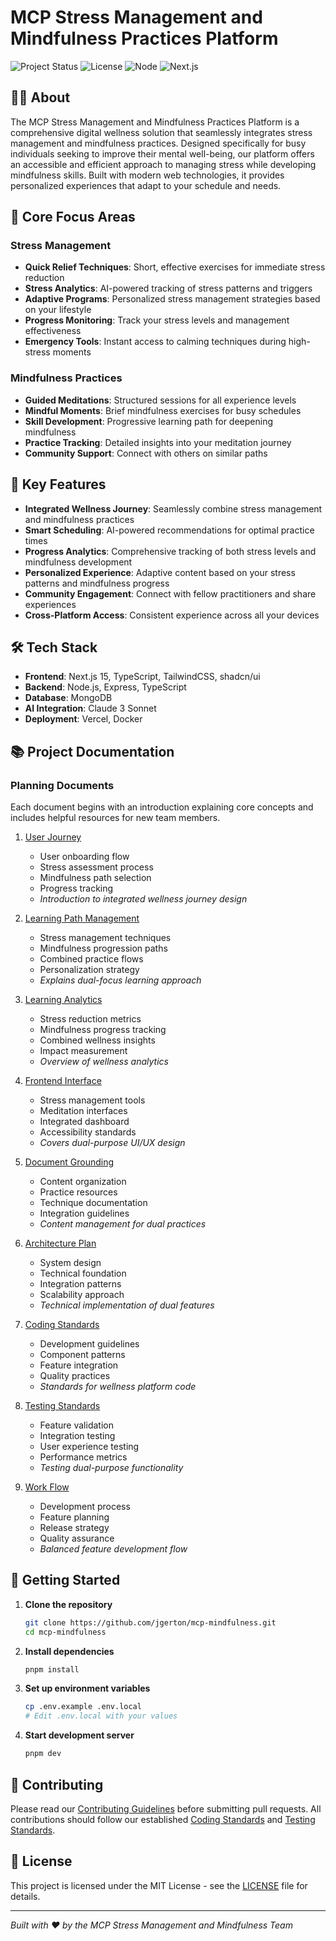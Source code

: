 # MCP Stress Management and Mindfulness Practices Platform

![Project Status](https://img.shields.io/badge/status-in_development-blue)
![License](https://img.shields.io/badge/license-MIT-green)
![Node](https://img.shields.io/badge/node-20.x-brightgreen)
![Next.js](https://img.shields.io/badge/next.js-15.x-black)

## 🧘‍♂️ About

The MCP Stress Management and Mindfulness Practices Platform is a comprehensive digital wellness solution that seamlessly integrates stress management and mindfulness practices. Designed specifically for busy individuals seeking to improve their mental well-being, our platform offers an accessible and efficient approach to managing stress while developing mindfulness skills. Built with modern web technologies, it provides personalized experiences that adapt to your schedule and needs.

## 🎯 Core Focus Areas

### Stress Management
- **Quick Relief Techniques**: Short, effective exercises for immediate stress reduction
- **Stress Analytics**: AI-powered tracking of stress patterns and triggers
- **Adaptive Programs**: Personalized stress management strategies based on your lifestyle
- **Progress Monitoring**: Track your stress levels and management effectiveness
- **Emergency Tools**: Instant access to calming techniques during high-stress moments

### Mindfulness Practices
- **Guided Meditations**: Structured sessions for all experience levels
- **Mindful Moments**: Brief mindfulness exercises for busy schedules
- **Skill Development**: Progressive learning path for deepening mindfulness
- **Practice Tracking**: Detailed insights into your meditation journey
- **Community Support**: Connect with others on similar paths

## 🚀 Key Features

- **Integrated Wellness Journey**: Seamlessly combine stress management and mindfulness practices
- **Smart Scheduling**: AI-powered recommendations for optimal practice times
- **Progress Analytics**: Comprehensive tracking of both stress levels and mindfulness development
- **Personalized Experience**: Adaptive content based on your stress patterns and mindfulness progress
- **Community Engagement**: Connect with fellow practitioners and share experiences
- **Cross-Platform Access**: Consistent experience across all your devices

## 🛠️ Tech Stack

- **Frontend**: Next.js 15, TypeScript, TailwindCSS, shadcn/ui
- **Backend**: Node.js, Express, TypeScript
- **Database**: MongoDB
- **AI Integration**: Claude 3 Sonnet
- **Deployment**: Vercel, Docker

## 📚 Project Documentation

### Planning Documents

Each document begins with an introduction explaining core concepts and includes helpful resources for new team members.

1. [User Journey](project-planning/user-journey-plan.md)
   - User onboarding flow
   - Stress assessment process
   - Mindfulness path selection
   - Progress tracking
   - *Introduction to integrated wellness journey design*

2. [Learning Path Management](project-planning/learning-path-management-plan.md)
   - Stress management techniques
   - Mindfulness progression paths
   - Combined practice flows
   - Personalization strategy
   - *Explains dual-focus learning approach*

3. [Learning Analytics](project-planning/learning-analytics-plan.md)
   - Stress reduction metrics
   - Mindfulness progress tracking
   - Combined wellness insights
   - Impact measurement
   - *Overview of wellness analytics*

4. [Frontend Interface](project-planning/frontend-interface-plan.md)
   - Stress management tools
   - Meditation interfaces
   - Integrated dashboard
   - Accessibility standards
   - *Covers dual-purpose UI/UX design*

5. [Document Grounding](project-planning/document-grounding-plan.md)
   - Content organization
   - Practice resources
   - Technique documentation
   - Integration guidelines
   - *Content management for dual practices*

6. [Architecture Plan](project-planning/architecture-plan.md)
   - System design
   - Technical foundation
   - Integration patterns
   - Scalability approach
   - *Technical implementation of dual features*

7. [Coding Standards](project-planning/coding-standards.md)
   - Development guidelines
   - Component patterns
   - Feature integration
   - Quality practices
   - *Standards for wellness platform code*

8. [Testing Standards](project-planning/testing-standards.md)
   - Feature validation
   - Integration testing
   - User experience testing
   - Performance metrics
   - *Testing dual-purpose functionality*

9. [Work Flow](project-planning/work-flow.md)
   - Development process
   - Feature planning
   - Release strategy
   - Quality assurance
   - *Balanced feature development flow*

## 🚀 Getting Started

1. **Clone the repository**
   ```bash
   git clone https://github.com/jgerton/mcp-mindfulness.git
   cd mcp-mindfulness
   ```

2. **Install dependencies**
   ```bash
   pnpm install
   ```

3. **Set up environment variables**
   ```bash
   cp .env.example .env.local
   # Edit .env.local with your values
   ```

4. **Start development server**
   ```bash
   pnpm dev
   ```

## 🤝 Contributing

Please read our [Contributing Guidelines](./CONTRIBUTING.md) before submitting pull requests. All contributions should follow our established [Coding Standards](project-planning/coding-standards.md) and [Testing Standards](project-planning/testing-standards.md).

## 📝 License

This project is licensed under the MIT License - see the [LICENSE](LICENSE) file for details.

<!-- TODO ## 🔗 Additional Resources

- [Project Wiki](https://github.com/your-org/mcp-mindfulness/wiki)
- [API Documentation](https://api-docs.mcp-mindfulness.com)
- [User Guide](https://docs.mcp-mindfulness.com)

## 📞 Support

For support, please:
1. Check our [Documentation](https://docs.mcp-mindfulness.com)
2. Search [Issues](https://github.com/your-org/mcp-mindfulness/issues)
3. Create a new issue if needed -->

---

*Built with ❤️ by the MCP Stress Management and Mindfulness Team*